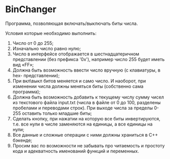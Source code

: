 # BinChanger

Программа, позволяющая включать/выключать биты числа.

Условия которые необходимо выполнить:
1) Число от 0 до 255;
2) Изначально число равно нулю;
3) Число в интерфейсе отображается в шестнадцатеричном представлении
(без префикса '0x'), например число 255 будет иметь вид «FF»;
4) Должна быть возможность ввести число вручную (с клавиатуры, в hex-
представлении);
5) При вкл\выкл битов меняется и само число. И наоборот, при изменении
числа должны меняться биты (собственно сама программа);
6) Должна быть возможность добавить к текущему числу сумму чисел из
текстового файла input.txt (числа в файле от 0 до 100, разделены пробелами и
переводами строк). При выходе числа за пределы 0-255 оставить только
младшие биты;
7) Сделать кнопку, при нажатии на которую все биты инвертируются, т.е. все
нули в числе заменяются на единицы, а все единицы на нули;
8) Все данные и сложные операции с ними должны храниться в C++ бэкенде;
9) Просим вас по возможности не забывать про читаемость и простоту кода и
адекватность именований функций и переменных.
